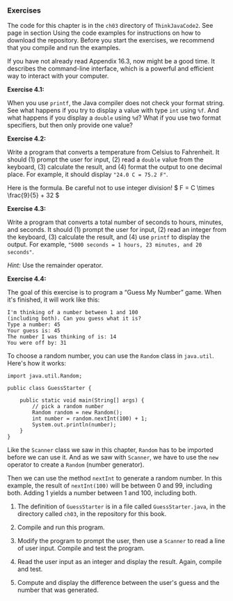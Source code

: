 ###  Exercises


The code for this chapter is in the `ch03` directory of `ThinkJavaCode2`.
See page in section Using the code examples for instructions on how to download the repository.
Before you start the exercises, we recommend that you compile and run the examples.

If you have not already read Appendix 16.3, now might be a good time.
It describes the command-line interface, which is a powerful and efficient way to interact with your computer.


**Exercise 4.1:**

When you use `printf`, the Java compiler does not check your format string.
See what happens if you try to display a value with type `int` using `%f`.
And what happens if you display a `double` using `%d`?
What if you use two format specifiers, but then only provide one value?





**Exercise 4.2:**

Write a program that converts a temperature from Celsius to Fahrenheit.
It should (1) prompt the user for input, (2) read a `double` value from the keyboard, (3) calculate the result, and (4) format the output to one decimal place.
For example, it should display `"24.0 C = 75.2 F"`.

Here is the formula.
Be careful not to use integer division!
$ F = C \times \frac{9}{5} + 32 $




**Exercise 4.3:**

Write a program that converts a total number of seconds to hours, minutes, and seconds.
It should (1) prompt the user for input, (2) read an integer from the keyboard, (3) calculate the result, and (4) use `printf` to display the output.
For example, `"5000 seconds = 1 hours, 23 minutes, and 20 seconds"`.

*Hint:* Use the remainder operator.




**Exercise 4.4:**

The goal of this exercise is to program a “Guess My Number” game.
When it's finished, it will work like this:

```code
I'm thinking of a number between 1 and 100
(including both). Can you guess what it is?
Type a number: 45
Your guess is: 45
The number I was thinking of is: 14
You were off by: 31
```

To choose a random number, you can use the `Random` class in `java.util`.
Here's how it works:


```code
import java.util.Random;

public class GuessStarter {

    public static void main(String[] args) {
        // pick a random number
        Random random = new Random();
        int number = random.nextInt(100) + 1;
        System.out.println(number);
    }
}
```


Like the `Scanner` class we saw in this chapter, `Random` has to be imported before we can use it.
And as we saw with `Scanner`, we have to use the `new` operator to create a `Random` (number generator).

Then we can use the method `nextInt` to generate a random number.
In this example, the result of `nextInt(100)` will be between 0 and 99, including both.
Adding 1 yields a number between 1 and 100, including both.



1.  The definition of `GuessStarter` is in a file called `GuessStarter.java`, in the directory called `ch03`, in the repository for this book.

1.  Compile and run this program.

1.  Modify the program to prompt the user, then use a `Scanner` to read a line of user input.
Compile and test the program.

1.  Read the user input as an integer and display the result.
Again, compile and test.

1.  Compute and display the difference between the user's guess and the number that was generated.